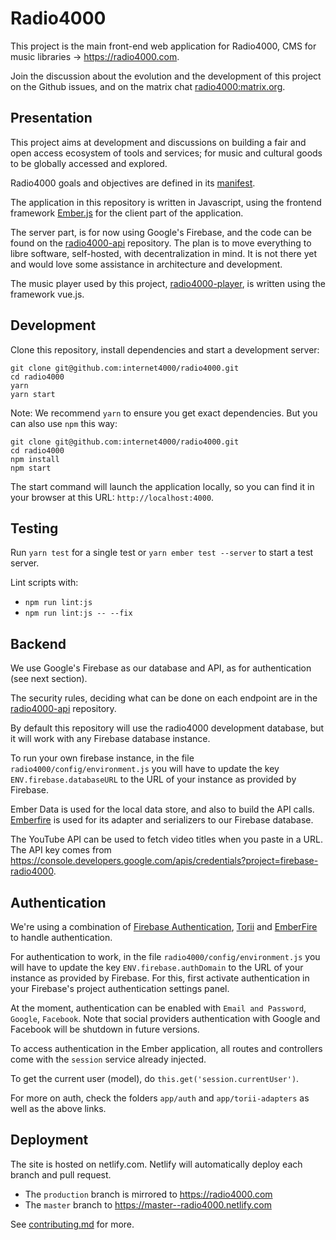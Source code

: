 # Radio4000

This project is the main front-end web application for Radio4000, CMS for music
libraries &rarr; https://radio4000.com.

Join the discussion about the evolution and the development of this
project on the Github issues, and on the matrix chat
[radio4000:matrix.org](https://riot.im/app/#/group/+radio4000:matrix.org).

## Presentation

This project aims at development and discussions on building a fair
and open access ecosystem of tools and services; for music and
cultural goods to be globally accessed and explored.

Radio4000 goals and objectives are defined in its
[manifest](https://github.com/internet4000/publications/blob/master/radio4000-manifest.md).

The application in this repository is written in Javascript, using the frontend framework
[Ember.js](https://emberjs.com) for the client part of the
application.

The server part, is for now using Google's
Firebase, and the code can
be found on the [radio4000-api](https://github.com/internet4000/radio4000-api)
repository. The plan is to move everything to libre software,
self-hosted, with decentralization in mind. It is not there yet and
would love some assistance in architecture and development.

The music player used by this project,
[radio4000-player](https://github.com/internet4000/radio4000-player),
is written using the framework vue.js.

## Development

Clone this repository, install dependencies and start a development server:

```
git clone git@github.com:internet4000/radio4000.git
cd radio4000
yarn
yarn start
```

Note: We recommend `yarn` to ensure you get exact dependencies. But
you can also use `npm` this way:

```
git clone git@github.com:internet4000/radio4000.git
cd radio4000
npm install
npm start
```

The start command will launch the application locally, so you can find
it in your browser at this URL: `http://localhost:4000`.

## Testing

Run `yarn test` for a single test or `yarn ember test --server` to start a test server.

Lint scripts with:

* `npm run lint:js`
* `npm run lint:js -- --fix`

## Backend

We use Google's Firebase as our database and API, as for
authentication (see next section).

The security rules, deciding what can be done on each endpoint are in the [radio4000-api](https://github.com/internet4000/radio4000-api) repository.

By default this repository will use the radio4000 development database, but it will work
with any Firebase database instance.

To run your own firebase instance, in the file
`radio4000/config/environment.js` you will have to update the key
`ENV.firebase.databaseURL` to the URL of your instance as provided by
Firebase. 

Ember Data is used for the local data store, and also to build the API calls.
[Emberfire](https://github.com/firebase/emberfire) is used for its
adapter and serializers to our Firebase database.

The YouTube API can be used to fetch video titles when you paste in a
URL. The API key comes from
https://console.developers.google.com/apis/credentials?project=firebase-radio4000.

## Authentication

We're using a combination of [Firebase
Authentication](https://firebase.google.com/products/auth/),
[Torii](https://github.com/vestorly/torii) and
[EmberFire](https://github.com/firebase/emberfire/blob/master/docs/guide/authentication.md)
to handle authentication.

For authentication to work, in the file
`radio4000/config/environment.js` you will have to update the key
`ENV.firebase.authDomain` to the URL of your instance as provided by
Firebase. For this, first activate authentication in your Firebase's
project authentication settings panel.

At the moment, authentication can be enabled with `Email and Password`,
`Google`, `Facebook`. Note that social providers authentication with
Google and Facebook will be shutdown in future versions.

To access authentication in the Ember application, all routes and
controllers come with the `session` service already injected.

To get the current user (model), do `this.get('session.currentUser')`. 

For more on auth, check the folders `app/auth` and `app/torii-adapters` as well as the above links.

## Deployment

The site is hosted on netlify.com. Netlify will automatically deploy each branch and pull request.

- The `production` branch is mirrored to https://radio4000.com
- The `master` branch to https://master--radio4000.netlify.com

See [contributing.md](https://github.com/internet4000/radio4000/blob/master/CONTRIBUTING.md) for more.

